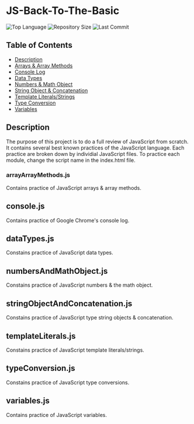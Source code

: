 # JS-Back-To-The-Basic

![Top Language](https://img.shields.io/github/languages/top/kpetiote/JS-Back-To-The-Basic)
![Repository Size](https://img.shields.io/github/repo-size/Kpetiote/JS-Back-To-The-Basic)
![Last Commit](https://img.shields.io/github/last-commit/Kpetiote/JS-Back-To-The-Basic)

## Table of Contents
  * [Description](#description)
  * [Arrays & Array Methods](#arrayarraymethodsjs)
  * [Console Log](#consolejs)
  * [Data Types](#datatypesjs)
  * [Numbers & Math Object](#numbersandmathobjectjs)
  * [String Object & Concatenation](#numbersandmathobjectjs)
  * [Template Literals/Strings](#typeconversionjs)
  * [Type Conversion](#typeconversionjs)
  * [Variables](#variablesjs)

## Description
The purpose of this project is to do a full review of JavaScript from scratch.
It contains several best known practices of the JavaScript language.
Each practice are broken down by individial JavaScript files.
To practice each module, change the script name in the index.html file.

### arrayArrayMethods.js
Contains practice of JavaScript arrays & array methods.

## console.js
Contains practice of Google Chrome's console log.

## dataTypes.js
Constains practice of JavaScript data types.

## numbersAndMathObject.js
Constains practice of JavaScript numbers & the math object.

## stringObjectAndConcatenation.js
Constains practice of JavaScript type string objects & concatenation.

## templateLiterals.js
Constains practice of JavaScript template literals/strings.

## typeConversion.js
Constains practice of JavaScript type conversions.

## variables.js
Contains practice of JavaScript variables.